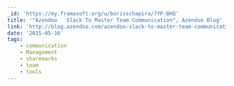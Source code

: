 ```yaml
---
_id: 'https://my.framasoft.org/u/borisschapira/?YP-BHQ'
title: '"Azendoo   Slack To Master Team Communication", Azendoo Blog'
link: 'http://blog.azendoo.com/azendoo-slack-to-master-team-communication/'
date: '2015-05-16'
tags:
    - communication
    - Management
    - sharemarks
    - team
    - tools
---
```


<div class="markdown"><p></p></div>
